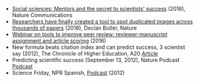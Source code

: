 - [Social sciences: Mentors and the secret to scientists’ success](https://www.natureasia.com/en/research/highlight/12793) (2018), Nature Communications
- [Researchers have finally created a tool to spot duplicated images across thousands of papers](https://www.nature.com/articles/d41586-018-02421-3) (2018), Declan Butler, Nature
- [Webinar on tools to improve peer review: reviewer-manuscript assignment and article scoring](https://aibs.zoom.us/webinar/register/c562b613e8b98c8d66858a512be5123a) (2016)
- New formula beats citation index and can predict success, 3 scientist say (2012), The Chronicle of Higher Education, A20 [Article](http://www.scribd.com/doc/110425733/The-Chronicle-September-21-2012-Download)
- Predicting scientific success (September 13, 2012), Nature Podcast  [Podcast](http://www.nature.com/nature/podcast/index-2012-09-13.html)
- Science Friday, NPR Spanish, [Podcast](http://sciencefriday.com/blogs/09/20/2012/-20-neurociencia-para-todos-la-migraci-n-de-las-monarca-y-predecir-el-futuro.html?audience=3&series=24) (2012)